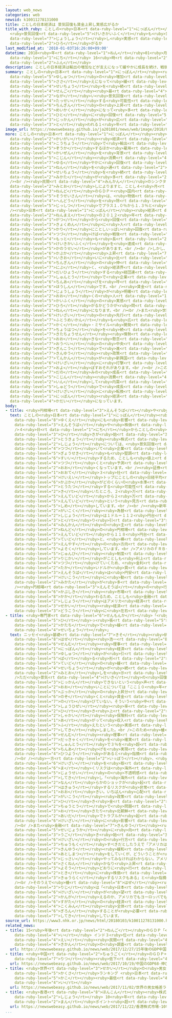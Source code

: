 ```yaml
---
layout: web_news
categories: web
newsid: k10011278131000
title: ことしの日本経済は 景気回復も賃金上昇し実感広がるか
title_with_ruby: ことしの<ruby>日本<rt data-ruby-level="1">にっぽん</rt></ruby><ruby>経済<rt data-ruby-level="6">けいざい</rt></ruby>は
  <ruby>景気回復<rt data-ruby-level="5">けいきかいふく</rt></ruby>も<ruby>賃金<rt data-ruby-level="6">ちんぎん</rt></ruby><ruby>上昇<rt
  data-ruby-level="7">じょうしょう</rt></ruby>し<ruby>実感<rt data-ruby-level="3">じっかん</rt></ruby><ruby>広<rt
  data-ruby-level="2">ひろ</rt></ruby>がるか
last_modified_at: '2018-01-03T16:26:00+09:00'
datetime: 2018<ruby>年<rt data-ruby-level="1">ねん</rt></ruby>01<ruby>月<rt data-ruby-level="1">がつ</rt></ruby>03<ruby>日<rt
  data-ruby-level="1">にち</rt></ruby> 16<ruby>時<rt data-ruby-level="2">じ</rt></ruby>26<ruby>分<rt
  data-ruby-level="2">ふん</rt></ruby>
description: ことしの日本経済は輸出の増加などが支えになって緩やかに成長を続け、戦後最も長い景気回復を達成する可能性がありますが、賃金の上昇が明確になって多くの人に回復の実感が広がるかどうかが問われる１年になります。
summary: ことしの<ruby>日本<rt data-ruby-level="1">にっぽん</rt></ruby><ruby>経済<rt data-ruby-level="6">けいざい</rt></ruby>は<ruby>輸出<rt
  data-ruby-level="5">ゆしゅつ</rt></ruby>の<ruby>増加<rt data-ruby-level="5">ぞうか</rt></ruby>などが<ruby>支<rt
  data-ruby-level="5">ささ</rt></ruby>えになって<ruby>緩<rt data-ruby-level="7">ゆる</rt></ruby>やかに<ruby>成長<rt
  data-ruby-level="4">せいちょう</rt></ruby>を<ruby>続<rt data-ruby-level="4">つづ</rt></ruby>け、<ruby>戦後<rt
  data-ruby-level="4">せんご</rt></ruby><ruby>最<rt data-ruby-level="4">もっと</rt></ruby>も<ruby>長<rt
  data-ruby-level="2">なが</rt></ruby>い<ruby>景気回復<rt data-ruby-level="5">けいきかいふく</rt></ruby>を<ruby>達成<rt
  data-ruby-level="4">たっせい</rt></ruby>する<ruby>可能性<rt data-ruby-level="5">かのうせい</rt></ruby>がありますが、<ruby>賃金<rt
  data-ruby-level="6">ちんぎん</rt></ruby>の<ruby>上昇<rt data-ruby-level="7">じょうしょう</rt></ruby>が<ruby>明確<rt
  data-ruby-level="5">めいかく</rt></ruby>になって<ruby>多<rt data-ruby-level="2">おお</rt></ruby>くの<ruby>人<rt
  data-ruby-level="1">ひと</rt></ruby>に<ruby>回復<rt data-ruby-level="5">かいふく</rt></ruby>の<ruby>実感<rt
  data-ruby-level="3">じっかん</rt></ruby>が<ruby>広<rt data-ruby-level="2">ひろ</rt></ruby>がるかどうかが<ruby>問<rt
  data-ruby-level="3">と</rt></ruby>われる１<ruby>年<rt data-ruby-level="1">ねん</rt></ruby>になります。
image_url: https://newswebeasy.github.io/ja201801/news/web/image/2018/01/03/K10011278131_1801031615_1801031637_01_02.jpg
more: ことしの<ruby>日本<rt data-ruby-level="1">にっぽん</rt></ruby><ruby>経済<rt data-ruby-level="6">けいざい</rt></ruby>は、<ruby>海外<rt
  data-ruby-level="2">かいがい</rt></ruby><ruby>経済<rt data-ruby-level="6">けいざい</rt></ruby>が<ruby>好調<rt
  data-ruby-level="4">こうちょう</rt></ruby>で<ruby>輸出<rt data-ruby-level="5">ゆしゅつ</rt></ruby>が<ruby>増加<rt
  data-ruby-level="5">ぞうか</rt></ruby>するほか<ruby>雇用<rt data-ruby-level="7">こよう</rt></ruby>の<ruby>改善<rt
  data-ruby-level="6">かいぜん</rt></ruby>を<ruby>背景<rt data-ruby-level="6">はいけい</rt></ruby>に<ruby>個人<rt
  data-ruby-level="5">こじん</rt></ruby><ruby>消費<rt data-ruby-level="4">しょうひ</rt></ruby>も<ruby>緩<rt
  data-ruby-level="7">ゆる</rt></ruby>やかに<ruby>回復<rt data-ruby-level="5">かいふく</rt></ruby>し、１<ruby>年<rt
  data-ruby-level="1">ねん</rt></ruby>を<ruby>通<rt data-ruby-level="2">とお</rt></ruby>して<ruby>成長<rt
  data-ruby-level="4">せいちょう</rt></ruby>を<ruby>続<rt data-ruby-level="4">つづ</rt></ruby>けるという<ruby>見方<rt
  data-ruby-level="2">みかた</rt></ruby>が<ruby>多<rt data-ruby-level="2">おお</rt></ruby>くなっています。<br
  /><br /><ruby>民間<rt data-ruby-level="4">みんかん</rt></ruby>のシンクタンク１０<ruby>社<rt data-ruby-level="2">しゃ</rt></ruby>の<ruby>見通<rt
  data-ruby-level="2">みとお</rt></ruby>しによりますと、ことし４<ruby>月<rt data-ruby-level="1">がつ</rt></ruby>からの２０１８<ruby>年度<rt
  data-ruby-level="3">ねんど</rt></ruby>のＧＤＰ＝<ruby>国内<rt data-ruby-level="2">こくない</rt></ruby><ruby>総生産<rt
  data-ruby-level="5">そうせいさん</rt></ruby>は、<ruby>物価<rt data-ruby-level="5">ぶっか</rt></ruby>の<ruby>変動<rt
  data-ruby-level="4">へんどう</rt></ruby>を<ruby>除<rt data-ruby-level="6">のぞ</rt></ruby>いた<ruby>実質<rt
  data-ruby-level="5">じっしつ</rt></ruby>でプラス１.０％から１.３％と<ruby>予想<rt data-ruby-level="3">よそう</rt></ruby>しています。<br
  /><ruby>日本<rt data-ruby-level="1">にっぽん</rt></ruby><ruby>経済<rt data-ruby-level="6">けいざい</rt></ruby>は５<ruby>年前<rt
  data-ruby-level="2">ねんまえ</rt></ruby>の２０１２<ruby>年<rt data-ruby-level="1">ねん</rt></ruby>１２<ruby>月<rt
  data-ruby-level="1">がつ</rt></ruby>から<ruby>回復<rt data-ruby-level="5">かいふく</rt></ruby><ruby>局面<rt
  data-ruby-level="3">きょくめん</rt></ruby>に<ruby>入<rt data-ruby-level="1">はい</rt></ruby>り、<ruby>仮<rt
  data-ruby-level="5">かり</rt></ruby>にことしいっぱい<ruby>回復<rt data-ruby-level="5">かいふく</rt></ruby>が<ruby>続<rt
  data-ruby-level="4">つづ</rt></ruby>けば<ruby>戦後<rt data-ruby-level="4">せんご</rt></ruby><ruby>最<rt
  data-ruby-level="4">もっと</rt></ruby>も<ruby>長<rt data-ruby-level="2">なが</rt></ruby>い<ruby>景気回復<rt
  data-ruby-level="5">けいきかいふく</rt></ruby>を<ruby>達成<rt data-ruby-level="4">たっせい</rt></ruby>する<ruby>可能性<rt
  data-ruby-level="5">かのうせい</rt></ruby>があります。<br /><br />しかし、<ruby>企業<rt data-ruby-level="7">きぎょう</rt></ruby>のもうけや<ruby>株価<rt
  data-ruby-level="6">かぶか</rt></ruby><ruby>上昇<rt data-ruby-level="7">じょうしょう</rt></ruby>の<ruby>勢<rt
  data-ruby-level="5">いきお</rt></ruby>いに<ruby>比<rt data-ruby-level="5">くら</rt></ruby>べると<ruby>賃金<rt
  data-ruby-level="6">ちんぎん</rt></ruby>の<ruby>伸<rt data-ruby-level="7">の</rt></ruby>びは<ruby>鈍<rt
  data-ruby-level="7">にぶ</rt></ruby>く、<ruby>経済界<rt data-ruby-level="6">けいざいかい</rt></ruby>を<ruby>代表<rt
  data-ruby-level="3">だいひょう</rt></ruby>する<ruby>経団連<rt data-ruby-level="5">けいだんれん</rt></ruby>みずからも、ことしの<ruby>春闘<rt
  data-ruby-level="7">しゅんとう</rt></ruby>で<ruby>企業<rt data-ruby-level="7">きぎょう</rt></ruby>に３％の<ruby>賃上<rt
  data-ruby-level="6">ちんあ</rt></ruby>げを<ruby>呼<rt data-ruby-level="6">よ</rt></ruby>びかける<ruby>方針<rt
  data-ruby-level="6">ほうしん</rt></ruby>です。<br /><ruby>賃金<rt data-ruby-level="6">ちんぎん</rt></ruby><ruby>上昇<rt
  data-ruby-level="7">じょうしょう</rt></ruby>が<ruby>明確<rt data-ruby-level="5">めいかく</rt></ruby>になって<ruby>多<rt
  data-ruby-level="2">おお</rt></ruby>くの<ruby>人<rt data-ruby-level="1">ひと</rt></ruby>に<ruby>回復<rt
  data-ruby-level="5">かいふく</rt></ruby>の<ruby>実感<rt data-ruby-level="3">じっかん</rt></ruby>が<ruby>広<rt
  data-ruby-level="2">ひろ</rt></ruby>がるかどうかが<ruby>問<rt data-ruby-level="3">と</rt></ruby>われる１<ruby>年<rt
  data-ruby-level="1">ねん</rt></ruby>になります。<br /><br />また<ruby>世界<rt data-ruby-level="3">せかい</rt></ruby><ruby>経済<rt
  data-ruby-level="6">けいざい</rt></ruby>の<ruby>先行<rt data-ruby-level="2">さきゆ</rt></ruby>きには<ruby>不透明感<rt
  data-ruby-level="7">ふとうめいかん</rt></ruby>も<ruby>広<rt data-ruby-level="2">ひろ</rt></ruby>がっていて、<ruby>核<rt
  data-ruby-level="7">かく</rt></ruby>・ミサイル<ruby>開発<rt data-ruby-level="3">かいはつ</rt></ruby>で<ruby>挑発<rt
  data-ruby-level="7">ちょうはつ</rt></ruby>を<ruby>続<rt data-ruby-level="4">つづ</rt></ruby>ける<ruby>北朝鮮<rt
  data-ruby-level="7">きたちょうせん</rt></ruby><ruby>情勢<rt data-ruby-level="5">じょうせい</rt></ruby>が<ruby>大<rt
  data-ruby-level="1">おお</rt></ruby>きな<ruby>懸念<rt data-ruby-level="7">けねん</rt></ruby>となっているうえ、<ruby>欧米<rt
  data-ruby-level="7">おうべい</rt></ruby>の<ruby>中央<rt data-ruby-level="3">ちゅうおう</rt></ruby><ruby>銀行<rt
  data-ruby-level="3">ぎんこう</rt></ruby>で<ruby>進<rt data-ruby-level="3">すす</rt></ruby>む<ruby>金融<rt
  data-ruby-level="7">きんゆう</rt></ruby><ruby>政策<rt data-ruby-level="6">せいさく</rt></ruby>の<ruby>転換<rt
  data-ruby-level="7">てんかん</rt></ruby>が<ruby>新興国<rt data-ruby-level="5">しんこうこく</rt></ruby>の<ruby>経済<rt
  data-ruby-level="6">けいざい</rt></ruby>に<ruby>打撃<rt data-ruby-level="7">だげき</rt></ruby>を<ruby>及<rt
  data-ruby-level="7">およ</rt></ruby>ぼすおそれがあります。<br /><br />このため、<ruby>輸出<rt data-ruby-level="5">ゆしゅつ</rt></ruby><ruby>頼<rt
  data-ruby-level="7">だの</rt></ruby>みの<ruby>成長<rt data-ruby-level="4">せいちょう</rt></ruby>から、<ruby>個人<rt
  data-ruby-level="5">こじん</rt></ruby><ruby>消費<rt data-ruby-level="4">しょうひ</rt></ruby>がけん<ruby>引<rt
  data-ruby-level="2">いん</rt></ruby>して<ruby>内需<rt data-ruby-level="7">ないじゅ</rt></ruby>の<ruby>主導<rt
  data-ruby-level="5">しゅどう</rt></ruby>で<ruby>成長<rt data-ruby-level="4">せいちょう</rt></ruby>できる<ruby>経済<rt
  data-ruby-level="6">けいざい</rt></ruby>に<ruby>転換<rt data-ruby-level="7">てんかん</rt></ruby>できるかどうかも<ruby>日本<rt
  data-ruby-level="1">にっぽん</rt></ruby><ruby>経済<rt data-ruby-level="6">けいざい</rt></ruby>の<ruby>課題<rt
  data-ruby-level="4">かだい</rt></ruby>になっています。
body:
- title: <ruby>円相場<rt data-ruby-level="3">えんそうば</rt></ruby>や<ruby>株価<rt data-ruby-level="6">かぶか</rt></ruby>は
  text: ことしの<ruby>日本<rt data-ruby-level="1">にっぽん</rt></ruby><ruby>経済<rt data-ruby-level="6">けいざい</rt></ruby>の<ruby>行方<rt
    data-ruby-level="8">ゆくえ</rt></ruby>にも<ruby>影響<rt data-ruby-level="7">えいきょう</rt></ruby>する<ruby>円相場<rt
    data-ruby-level="3">えんそうば</rt></ruby>や<ruby>株価<rt data-ruby-level="6">かぶか</rt></ruby>は、どうなるのでしょうか。<br
    />４<ruby>日<rt data-ruby-level="1">にち</rt></ruby>からことしの<ruby>取<rt data-ruby-level="3">と</rt></ruby>り<ruby>引<rt
    data-ruby-level="3">ひ</rt></ruby>きが<ruby>始<rt data-ruby-level="3">はじ</rt></ruby>まる<ruby>東京<rt
    data-ruby-level="2">とうきょう</rt></ruby><ruby>株式<rt data-ruby-level="6">かぶしき</rt></ruby><ruby>市場<rt
    data-ruby-level="2">しじょう</rt></ruby>については、<ruby>景気回復<rt data-ruby-level="5">けいきかいふく</rt></ruby>が<ruby>続<rt
    data-ruby-level="4">つづ</rt></ruby>いて<ruby>企業<rt data-ruby-level="7">きぎょう</rt></ruby><ruby>業績<rt
    data-ruby-level="5">ぎょうせき</rt></ruby>も<ruby>堅調<rt data-ruby-level="7">けんちょう</rt></ruby>に<ruby>推移<rt
    data-ruby-level="6">すいい</rt></ruby>するため、ことしも<ruby>値上<rt data-ruby-level="6">ねあ</rt></ruby>がりが<ruby>続<rt
    data-ruby-level="4">つづ</rt></ruby>くと<ruby>予測<rt data-ruby-level="5">よそく</rt></ruby>するところが<ruby>多<rt
    data-ruby-level="2">おお</rt></ruby>くなっています。<br /><ruby>証券<rt data-ruby-level="5">しょうけん</rt></ruby><ruby>大手<rt
    data-ruby-level="1">おおて</rt></ruby>３<ruby>社<rt data-ruby-level="2">しゃ</rt></ruby>の<ruby>経営<rt
    data-ruby-level="5">けいえい</rt></ruby>トップにことしの<ruby>日経平均<rt data-ruby-level="5">にっけいへいきん</rt></ruby><ruby>株価<rt
    data-ruby-level="6">かぶか</rt></ruby>がどのくらいの<ruby>水準<rt data-ruby-level="5">すいじゅん</rt></ruby>に<ruby>到達<rt
    data-ruby-level="7">とうたつ</rt></ruby>する<ruby>可能性<rt data-ruby-level="5">かのうせい</rt></ruby>があるか<ruby>聞<rt
    data-ruby-level="2">き</rt></ruby>いたところ、２<ruby>万<rt data-ruby-level="2">まん</rt></ruby>５０００<ruby>円程度<rt
    data-ruby-level="5">えんていど</rt></ruby>から２<ruby>万<rt data-ruby-level="2">まん</rt></ruby>７０００<ruby>円程度<rt
    data-ruby-level="5">えんていど</rt></ruby>という<ruby>見方<rt data-ruby-level="2">みかた</rt></ruby>を<ruby>示<rt
    data-ruby-level="5">しめ</rt></ruby>しています。<br /><br /><ruby>新年<rt data-ruby-level="2">しんねん</rt></ruby>の<ruby>外国<rt
    data-ruby-level="2">がいこく</rt></ruby><ruby>為替<rt data-ruby-level="8">かわせ</rt></ruby><ruby>市場<rt
    data-ruby-level="2">しじょう</rt></ruby>は１ドル＝１１２<ruby>円台<rt data-ruby-level="2">えんだい</rt></ruby>で<ruby>取<rt
    data-ruby-level="3">と</rt></ruby>り<ruby>引<rt data-ruby-level="3">ひ</rt></ruby>きされていますが、<ruby>民間<rt
    data-ruby-level="4">みんかん</rt></ruby>の<ruby>主<rt data-ruby-level="3">おも</rt></ruby>なシンクタンクは２０１８<ruby>年度<rt
    data-ruby-level="3">ねんど</rt></ruby>の<ruby>円相場<rt data-ruby-level="3">えんそうば</rt></ruby>は１ドル＝１１２<ruby>円程度<rt
    data-ruby-level="5">えんていど</rt></ruby>から１１８<ruby>円台<rt data-ruby-level="2">えんだい</rt></ruby><ruby>程度<rt
    data-ruby-level="5">ていど</rt></ruby>と、<ruby>横<rt data-ruby-level="3">よこ</rt></ruby>ばいか<ruby>円安<rt
    data-ruby-level="3">えんやす</rt></ruby>の<ruby>方向<rt data-ruby-level="3">ほうこう</rt></ruby>で<ruby>予測<rt
    data-ruby-level="5">よそく</rt></ruby>しています。<br />アメリカのＦＲＢ＝<ruby>連邦<rt data-ruby-level="7">れんぽう</rt></ruby><ruby>準備<rt
    data-ruby-level="5">じゅんび</rt></ruby><ruby>制度<rt data-ruby-level="5">せいど</rt></ruby><ruby>理事会<rt
    data-ruby-level="3">りじかい</rt></ruby>がことしも<ruby>利上<rt data-ruby-level="4">りあ</rt></ruby>げを<ruby>続<rt
    data-ruby-level="4">つづ</rt></ruby>けていくため、<ruby>金利<rt data-ruby-level="4">きんり</rt></ruby>の<ruby>高<rt
    data-ruby-level="2">たか</rt></ruby>いドルが<ruby>買<rt data-ruby-level="2">か</rt></ruby>われ、<ruby>円相場<rt
    data-ruby-level="3">えんそうば</rt></ruby>は<ruby>円安<rt data-ruby-level="3">えんやす</rt></ruby><ruby>傾向<rt
    data-ruby-level="7">けいこう</rt></ruby>に<ruby>動<rt data-ruby-level="3">うご</rt></ruby>きやすいという<ruby>見方<rt
    data-ruby-level="2">みかた</rt></ruby>が<ruby>多<rt data-ruby-level="2">おお</rt></ruby>くなっています。<br
    /><ruby>円相場<rt data-ruby-level="3">えんそうば</rt></ruby>の<ruby>行方<rt data-ruby-level="8">ゆくえ</rt></ruby>は<ruby>株式<rt
    data-ruby-level="6">かぶしき</rt></ruby><ruby>市場<rt data-ruby-level="2">しじょう</rt></ruby>にも<ruby>関<rt
    data-ruby-level="8">かか</rt></ruby>わるため、ことしも<ruby>金融<rt data-ruby-level="7">きんゆう</rt></ruby><ruby>市場<rt
    data-ruby-level="2">しじょう</rt></ruby>はアメリカ<ruby>経済<rt data-ruby-level="6">けいざい</rt></ruby>をはじめ<ruby>世界<rt
    data-ruby-level="3">せかい</rt></ruby><ruby>経済<rt data-ruby-level="6">けいざい</rt></ruby>の<ruby>動向<rt
    data-ruby-level="3">どうこう</rt></ruby>に<ruby>左右<rt data-ruby-level="1">さゆう</rt></ruby>されることになりそうです。
- title: <ruby>専門家<rt data-ruby-level="6">せんもんか</rt></ruby>「<ruby>輸出<rt data-ruby-level="5">ゆしゅつ</rt></ruby>が<ruby>引<rt
    data-ruby-level="5">ひ</rt></ruby>っ<ruby>張<rt data-ruby-level="5">ぱ</rt></ruby>る<ruby>形<rt
    data-ruby-level="2">かたち</rt></ruby>で<ruby>緩<rt data-ruby-level="7">ゆる</rt></ruby>やかな<ruby>成長<rt
    data-ruby-level="4">せいちょう</rt></ruby>」
  text: ニッセイ<ruby>基礎<rt data-ruby-level="7">きそ</rt></ruby><ruby>研究所<rt data-ruby-level="3">けんきゅうじょ</rt></ruby>の<ruby>櫨<rt
    data-ruby-level="8">はぜ</rt></ruby><ruby>浩一<rt data-ruby-level="8">こういち</rt></ruby><ruby>専務<rt
    data-ruby-level="6">せんむ</rt></ruby><ruby>理事<rt data-ruby-level="3">りじ</rt></ruby>は、ことしの<ruby>日本<rt
    data-ruby-level="1">にっぽん</rt></ruby><ruby>経済<rt data-ruby-level="6">けいざい</rt></ruby>について「<ruby>輸出<rt
    data-ruby-level="5">ゆしゅつ</rt></ruby>が<ruby>引<rt data-ruby-level="5">ひ</rt></ruby>っ<ruby>張<rt
    data-ruby-level="5">ぱ</rt></ruby>る<ruby>形<rt data-ruby-level="2">かたち</rt></ruby>で１％<ruby>程度<rt
    data-ruby-level="5">ていど</rt></ruby>の<ruby>緩<rt data-ruby-level="7">ゆる</rt></ruby>やかな<ruby>成長<rt
    data-ruby-level="4">せいちょう</rt></ruby>が<ruby>続<rt data-ruby-level="4">つづ</rt></ruby>く」という<ruby>見通<rt
    data-ruby-level="2">みとお</rt></ruby>しを<ruby>示<rt data-ruby-level="5">しめ</rt></ruby>しています。<br
    />ただ<ruby>景気<rt data-ruby-level="4">けいき</rt></ruby>の<ruby>回復<rt data-ruby-level="5">かいふく</rt></ruby>を<ruby>実感<rt
    data-ruby-level="3">じっかん</rt></ruby>できないという<ruby>声<rt data-ruby-level="2">こえ</rt></ruby>が<ruby>多<rt
    data-ruby-level="2">おお</rt></ruby>いことについては「ここ１０<ruby>年<rt data-ruby-level="1">ねん</rt></ruby>くらい<ruby>物価<rt
    data-ruby-level="5">ぶっか</rt></ruby>の<ruby>上昇分<rt data-ruby-level="7">じょうしょうぶん</rt></ruby>を<ruby>除<rt
    data-ruby-level="6">のぞ</rt></ruby>くと<ruby>賃金<rt data-ruby-level="6">ちんぎん</rt></ruby>はほとんど<ruby>伸<rt
    data-ruby-level="7">の</rt></ruby>びていない。そういう<ruby>中<rt data-ruby-level="1">なか</rt></ruby>で<ruby>消費税<rt
    data-ruby-level="5">しょうひぜい</rt></ruby><ruby>率<rt data-ruby-level="5">りつ</rt></ruby>が<ruby>引<rt
    data-ruby-level="2">ひ</rt></ruby>き<ruby>上<rt data-ruby-level="2">あ</rt></ruby>げられたり<ruby>社会<rt
    data-ruby-level="2">しゃかい</rt></ruby><ruby>保険料<rt data-ruby-level="5">ほけんりょう</rt></ruby>が<ruby>上<rt
    data-ruby-level="1">あ</rt></ruby>がって<ruby>収入<rt data-ruby-level="6">しゅうにゅう</rt></ruby>が<ruby>増<rt
    data-ruby-level="5">ふ</rt></ruby>えたという<ruby>実感<rt data-ruby-level="3">じっかん</rt></ruby>がないためだ」と<ruby>指摘<rt
    data-ruby-level="7">してき</rt></ruby>しました。<br />このため<ruby>櫨<rt data-ruby-level="8">はぜ</rt></ruby><ruby>専務<rt
    data-ruby-level="6">せんむ</rt></ruby><ruby>理事<rt data-ruby-level="3">りじ</rt></ruby>は、デフレからの<ruby>脱却<rt
    data-ruby-level="7">だっきゃく</rt></ruby>を<ruby>確実<rt data-ruby-level="5">かくじつ</rt></ruby>にするためにもことしの<ruby>春闘<rt
    data-ruby-level="7">しゅんとう</rt></ruby>で３％を<ruby>超<rt data-ruby-level="7">こ</rt></ruby>える<ruby>賃上<rt
    data-ruby-level="6">ちんあ</rt></ruby>げを<ruby>実現<rt data-ruby-level="5">じつげん</rt></ruby>する<ruby>必要<rt
    data-ruby-level="4">ひつよう</rt></ruby>があると<ruby>指摘<rt data-ruby-level="7">してき</rt></ruby>しています。<br
    /><br /><ruby>一方<rt data-ruby-level="2">いっぽう</rt></ruby>、<ruby>日本<rt data-ruby-level="1">にっぽん</rt></ruby><ruby>経済<rt
    data-ruby-level="6">けいざい</rt></ruby>を<ruby>取<rt data-ruby-level="6">と</rt></ruby>り<ruby>巻<rt
    data-ruby-level="6">ま</rt></ruby>くリスクは<ruby>海外<rt data-ruby-level="2">かいがい</rt></ruby><ruby>情勢<rt
    data-ruby-level="5">じょうせい</rt></ruby>の<ruby>不透明感<rt data-ruby-level="7">ふとうめいかん</rt></ruby>にあると<ruby>指摘<rt
    data-ruby-level="7">してき</rt></ruby>し「<ruby>海外<rt data-ruby-level="2">かいがい</rt></ruby>で<ruby>何<rt
    data-ruby-level="2">なん</rt></ruby>らかのショックが<ruby>起<rt data-ruby-level="3">お</rt></ruby>き、それが<ruby>波及<rt
    data-ruby-level="7">はきゅう</rt></ruby>するリスクが<ruby>非常<rt data-ruby-level="5">ひじょう</rt></ruby>に<ruby>大<rt
    data-ruby-level="1">おお</rt></ruby>きい。いちばん<ruby>心配<rt data-ruby-level="3">しんぱい</rt></ruby>しているのは、アメリカの<ruby>外交<rt
    data-ruby-level="2">がいこう</rt></ruby><ruby>政策<rt data-ruby-level="6">せいさく</rt></ruby>などが<ruby>引<rt
    data-ruby-level="2">ひ</rt></ruby>き<ruby>金<rt data-ruby-level="2">がね</rt></ruby>になって<ruby>中東<rt
    data-ruby-level="2">ちゅうとう</rt></ruby>で<ruby>問題<rt data-ruby-level="3">もんだい</rt></ruby>が<ruby>起<rt
    data-ruby-level="3">お</rt></ruby>きたり<ruby>北朝鮮<rt data-ruby-level="7">きたちょうせん</rt></ruby>との<ruby>間<rt
    data-ruby-level="2">あいだ</rt></ruby>でトラブルが<ruby>起<rt data-ruby-level="3">お</rt></ruby>こったりして、<ruby>経済<rt
    data-ruby-level="6">けいざい</rt></ruby>に<ruby>影響<rt data-ruby-level="7">えいきょう</rt></ruby>することだ」としています。<br
    /><br />また<ruby>金融<rt data-ruby-level="7">きんゆう</rt></ruby><ruby>政策<rt data-ruby-level="6">せいさく</rt></ruby>の<ruby>正常化<rt
    data-ruby-level="5">せいじょうか</rt></ruby>に<ruby>向<rt data-ruby-level="3">む</rt></ruby>けて<ruby>動<rt
    data-ruby-level="3">うご</rt></ruby>き<ruby>始<rt data-ruby-level="3">はじ</rt></ruby>めたアメリカ<ruby>経済<rt
    data-ruby-level="6">けいざい</rt></ruby>の<ruby>行方<rt data-ruby-level="8">ゆくえ</rt></ruby>も<ruby>注目<rt
    data-ruby-level="3">ちゅうもく</rt></ruby>すべきだとしたうえで「アメリカは<ruby>大規模<rt data-ruby-level="6">だいきぼ</rt></ruby>な<ruby>金融<rt
    data-ruby-level="7">きんゆう</rt></ruby><ruby>緩和<rt data-ruby-level="7">かんわ</rt></ruby>の<ruby>後始末<rt
    data-ruby-level="4">あとしまつ</rt></ruby>をしていくが、どういうことが<ruby>起<rt data-ruby-level="3">お</rt></ruby>こるかは<ruby>実際<rt
    data-ruby-level="5">じっさい</rt></ruby>やってみなければわからない。アメリカの<ruby>株価<rt data-ruby-level="6">かぶか</rt></ruby>は<ruby>昨年<rt
    data-ruby-level="4">さくねん</rt></ruby>かなり<ruby>上昇<rt data-ruby-level="7">じょうしょう</rt></ruby>しており、どこか１つでも<ruby>予想<rt
    data-ruby-level="3">よそう</rt></ruby>どおりに<ruby>行<rt data-ruby-level="2">い</rt></ruby>かない<ruby>時<rt
    data-ruby-level="2">とき</rt></ruby>に<ruby>株価<rt data-ruby-level="6">かぶか</rt></ruby>が<ruby>急落<rt
    data-ruby-level="3">きゅうらく</rt></ruby>するリスクもある」と<ruby>指摘<rt data-ruby-level="7">してき</rt></ruby>しています。<br
    /><br />そのうえで<ruby>櫨<rt data-ruby-level="8">はぜ</rt></ruby><ruby>専務<rt data-ruby-level="6">せんむ</rt></ruby><ruby>理事<rt
    data-ruby-level="3">りじ</rt></ruby>は「<ruby>日本<rt data-ruby-level="1">にっぽん</rt></ruby>にはどういう<ruby>経済<rt
    data-ruby-level="6">けいざい</rt></ruby>が<ruby>望<rt data-ruby-level="4">のぞ</rt></ruby>ましいと<ruby>考<rt
    data-ruby-level="2">かんが</rt></ruby>えるのか、アメリカでもヨーロッパでもない<ruby>日本<rt data-ruby-level="1">にっぽん</rt></ruby>としてこういう<ruby>姿<rt
    data-ruby-level="6">すがた</rt></ruby>の<ruby>経済<rt data-ruby-level="6">けいざい</rt></ruby>にしたい、ということを<ruby>国民<rt
    data-ruby-level="4">こくみん</rt></ruby><ruby>全体<rt data-ruby-level="3">ぜんたい</rt></ruby>で<ruby>議論<rt
    data-ruby-level="6">ぎろん</rt></ruby>することが<ruby>必要<rt data-ruby-level="4">ひつよう</rt></ruby>だ」と<ruby>指摘<rt
    data-ruby-level="7">してき</rt></ruby>しています。
source_url: https://www3.nhk.or.jp/news/html/20180103/k10011278131000.html
related_news:
- title: 15<ruby>年後<rt data-ruby-level="2">ねんご</rt></ruby>のＧＤＰ「<ruby>中国<rt data-ruby-level="2">ちゅうごく</rt></ruby>１<ruby>位<rt
    data-ruby-level="4">い</rt></ruby> インド３<ruby>位<rt data-ruby-level="4">い</rt></ruby>」<ruby>英<rt
    data-ruby-level="4">えい</rt></ruby><ruby>民間<rt data-ruby-level="4">みんかん</rt></ruby><ruby>機関<rt
    data-ruby-level="4">きかん</rt></ruby>の<ruby>調査<rt data-ruby-level="5">ちょうさ</rt></ruby>
  url: https://newswebeasy.github.io/news/web/2017/12/27/15年後のGDP中国1位-インド3位英民間機関の調査
- title: <ruby>中国<rt data-ruby-level="2">ちゅうごく</rt></ruby>のＧＤＰ+6.8％ <ruby>伸<rt data-ruby-level="7">の</rt></ruby>び<ruby>率<rt
    data-ruby-level="7">りつ</rt></ruby><ruby>低下<rt data-ruby-level="4">ていか</rt></ruby>
  url: https://newswebeasy.github.io/news/web/2017/10/19/中国のGDP68-伸び率低下
- title: <ruby>世界<rt data-ruby-level="3">せかい</rt></ruby>の<ruby>男女<rt data-ruby-level="1">だんじょ</rt></ruby><ruby>格差<rt
    data-ruby-level="5">かくさ</rt></ruby>ランキング <ruby>日本<rt data-ruby-level="1">にっぽん</rt></ruby><ruby>過去<rt
    data-ruby-level="5">かこ</rt></ruby><ruby>最低<rt data-ruby-level="4">さいてい</rt></ruby>の114<ruby>位<rt
    data-ruby-level="4">い</rt></ruby>
  url: https://newswebeasy.github.io/news/web/2017/11/02/世界の男女格差ランキング-日本過去最低の114位
- title: <ruby>香港<rt data-ruby-level="8">ほんこん</rt></ruby><ruby>株式<rt data-ruby-level="6">かぶしき</rt></ruby><ruby>市場<rt
    data-ruby-level="2">しじょう</rt></ruby> 10<ruby>年<rt data-ruby-level="1">ねん</rt></ruby>ぶり３<ruby>万<rt
    data-ruby-level="2">まん</rt></ruby>ポイント<ruby>超<rt data-ruby-level="7">こ</rt></ruby>え
  url: https://newswebeasy.github.io/news/web/2017/11/22/香港株式市場-10年ぶり3万ポイント超え
...
```

